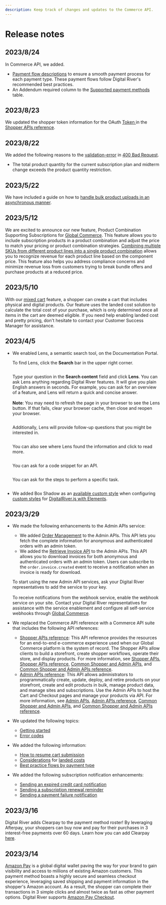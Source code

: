 ```yaml
---
description: Keep track of changes and updates to the Commerce API.
---
```


# Release notes

## 2023/8/24

In Commerce API, we added.

* [Payment flow descriptions](../../payments/sources/flows-by-payment-type.md) to ensure a smooth payment process for each payment type. These payment flows follow Digital River's recommended best practices.
* An Addendum required column to the [Supported payment methods](broken-reference) table.

## 2023/8/23

We updated the shopper token information for the OAuth [Token ](https://www.digitalriver.com/docs/commerce-shopper-api/#tag/Token)in the [Shopper APIs reference](https://www.digitalriver.com/docs/commerce-shopper-api/).

## 2023/8/22

We added the following reasons to the [validation-error](../../common-shopper-and-admin-apis/error-codes/error-codes-for-shopper-apis/400-bad-request.md#validation-error) in [400 Bad Request](../../common-shopper-and-admin-apis/error-codes/error-codes-for-shopper-apis/400-bad-request.md).

* The total product quantity for the current subscription plan and midterm change exceeds the product quantity restriction.

## 2023/5/22

We have included a guide on how to [handle bulk product uploads in an asynchronous manner](../../admin-apis/product-management/bulk-operation/asynchronous-bulk-operations/).

## 2023/5/12

We are excited to announce our new feature, Product Combination Supporting Subscriptions for [Global Commerce](https://gc.digitalriver.com/gc/ent/login.do). This feature allows you to include subscription products in a product combination and adjust the price to match your pricing or product combination strategies. [Combining multiple SKUs from different product lines into a single product combination](https://help.digitalriver.com/help/gc/Products/Products/Creating-product-combinations-with-components.htm#top) allows you to recognize revenue for each product line based on the component price. This feature also helps you address compliance concerns and minimize revenue loss from customers trying to break bundle offers and purchase products at a reduced price.

## 2023/5/10

With our [mixed cart](../../shopper-apis/cart/pricing/landed-costs/mixed-cart-support.md) feature, a shopper can create a cart that includes physical and digital products. Our feature uses the landed cost solution to calculate the total cost of your purchase, which is only determined once all items in the cart are deemed eligible. If you need help enabling landed cost and pretty pricing, don't hesitate to contact your Customer Success Manager for assistance.

## 2023/4/5

*   We enabled Lens, a semantic search tool, on the Documentation Portal.&#x20;

    To find Lens, click the **Search** bar in the upper right corner.&#x20;

    <div align="left">

    <figure><img src="../../.gitbook/assets/search-bar.png" alt=""><figcaption></figcaption></figure>

    </div>

    Type your question in the **Search content** field and click **Lens**. You can ask Lens anything regarding Digital River features. It will give you plain English answers in seconds. For example, you can ask for an overview of a feature, and Lens will return a quick and concise answer.\
    \
    **Note**: You may need to refresh the page in your browser to see the Lens button. If that fails, clear your browser cache, then close and reopen your browser.

    <div align="left">

    <figure><img src="../../.gitbook/assets/Search content Commerce API.png" alt=""><figcaption></figcaption></figure>

    </div>

    Additionally, Lens will provide follow-up questions that you might be interested in.&#x20;

    <div align="left">

    <figure><img src="../../.gitbook/assets/Follow up questions Commerce API.png" alt=""><figcaption></figcaption></figure>

    </div>

    You can also see where Lens found the information and click to read more.

    <div align="left">

    <figure><img src="../../.gitbook/assets/Information locations Commerce API.png" alt=""><figcaption></figcaption></figure>

    </div>

    You can ask for a code snippet for an API.

    <div align="left">

    <figure><img src="../../.gitbook/assets/Code example Commerce API.png" alt=""><figcaption></figcaption></figure>

    </div>

    You can ask for the steps to perform a specific task.

    <div align="left">

    <figure><img src="../../.gitbook/assets/Steps for performing a test request Commerce API.png" alt=""><figcaption></figcaption></figure>

    </div>
* We added Box Shadow as an [available custom style](../reference/elements/#available-custom-styles) when configuring [custom styles](../reference/elements/#custom-styles) for [DigitalRiver.js with Elements](../../payments/payments-solutions/digitalriver.js/).

## 2023/3/29

*   We made the following enhancements to the Admin APIs service:

    * We added [Order Management](https://www.digitalriver.com/docs/commerce-admin-api/#tag/Refund) to the Admin APIs. This API lets you fetch the complete information for anonymous and authenticated orders with an admin token.&#x20;
    * We added the [Retrieve Invoice API](https://www.digitalriver.com/docs/commerce-admin-api/#tag/Retrieve-Invoice) to the Admin APIs. This API allows you to download invoices for both anonymous and authenticated orders with an admin token. Users can subscribe to the `order.invoice.created` event to receive a notification when an invoice is ready for download.

    To start using the new Admin API services, ask your Digital River representatives to add the service to your key. \
    \
    To receive notifications from the webhook service, enable the webhook service on your site. Contact your Digital River representatives for assistance with the service enablement and configure all self-service webhooks through [Global Commerce](https://gc.digitalriver.com/gc/ent/login.do).
* We replaced the Commerce API reference with a Commerce API suite that includes the following API references:&#x20;
  * [Shopper APIs reference](https://www.digitalriver.com/docs/commerce-shopper-api/): This API reference provides the resources for an end-to-end e-commerce experience used when our Global Commerce platform is the system of record. The Shopper APIs allow clients to build a storefront, create shopper workflows, operate their store, and display products. For more information, see [Shopper APIs](broken-reference), [Shopper APIs reference](../shopper-apis-reference/), [Common Shopper and Admin APIs](broken-reference), and [Common Shopper and Admin APIs reference](../common-shoppers-and-admin-apis-reference/).&#x20;
  * [Admin APIs reference](https://www.digitalriver.com/docs/commerce-admin-api/): This API allows administrators to programmatically create, update, deploy, and retire products on your storefront, create and edit products in bulk, manage product data, and manage sites and subscriptions. Use the Admin APIs to host the Cart and Checkout pages and manage your products via API. For more information, see [Admin APIs](broken-reference), [Admin APIs reference](../admin-apis-reference/), [Common Shopper and Admin APIs](broken-reference), and [Common Shopper and Admin APIs reference](../common-shoppers-and-admin-apis-reference/).
* We updated the following topics:&#x20;
  * [Getting started ](../../master/getting-started/)
  * [Error codes](../../common-shopper-and-admin-apis/error-codes/)&#x20;
* We added the following information:&#x20;
  * [How to resume cart submission](../../shopper-apis/cart/resuming-cart-submission.md)
  * [Considerations](../../shopper-apis/cart/pricing/landed-costs/#considerations) for [landed costs](../../shopper-apis/cart/pricing/landed-costs/)
  * [Best practice flows by payment type](../../payments/sources/using-the-source-identifier.md#best-practice-flows-by-payment-type)
* We added the following subscription notification enhancements:
  * [Sending an expired credit card notification](../../admin-apis/subscription-management/subscription-notifications/sending-an-expired-credit-card-notification.md)
  * [Sending a subscription renewal reminder](../../admin-apis/subscription-management/subscription-notifications/sending-a-subscription-renewal-reminder-notification.md)
  * [Sending a payment failure notification](../../admin-apis/subscription-management/subscription-notifications/sending-a-payment-failure-notification.md)

## 2023/3/16

Digital River adds Clearpay to the payment method roster! By leveraging Afterpay, your shoppers can buy now and pay for their purchases in 3 interest-free payments over 60 days. Learn how you can add Clearpay [here](../../payments/supported-payment-methods/clearpay.md).

## 2023/3/14

[Amazon Pay](../../payments/supported-payment-methods/amazon-pay.md) is a global digital wallet paving the way for your brand to gain visibility and access to millions of existing Amazon customers. This payment method boasts a highly secure and seamless checkout experience, leveraging saved shipping and payment information in the shopper's Amazon account. As a result, the shopper can complete their transactions in 3 simple clicks and almost twice as fast as other payment options. Digital River supports [Amazon Pay Checkout](../../payments/supported-payment-methods/amazon-pay.md#how-it-works).
